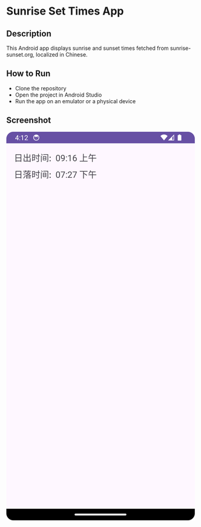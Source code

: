 # Sunrise Set Times App

## Description
This Android app displays sunrise and sunset times fetched from sunrise-sunset.org, localized in Chinese.

## How to Run
- Clone the repository
- Open the project in Android Studio
- Run the app on an emulator or a physical device

## Screenshot
![Chinese Localization Screenshot](https://raw.githubusercontent.com/autodidactGuy/Sunriseset/master/Screenshot_20240126_161251.png)
